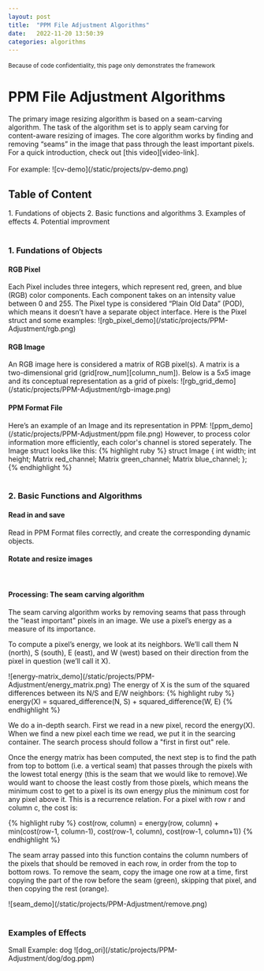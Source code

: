 ```yaml
---
layout: post
title:  "PPM File Adjustment Algorithms"
date:   2022-11-20 13:50:39
categories: algorithms
---
```

<small>Because of code confidentiality, this page only demonstrates the framework</small>
<br>
<h1>PPM File Adjustment Algorithms</h1>
The primary image resizing algorithm is based on a seam-carving algorithm. The task of the algorithm set is to apply seam carving for content-aware resizing of images. The core algorithm works by finding and removing “seams” in the image that pass through the least important pixels. For a quick introduction, check out [this video][video-link].
<br>
<br>
For example:
![cv-demo](/static/projects/pv-demo.png)
<br>
<h2>Table of Content</h2>
1. Fundations of objects
2. Basic functions and algorithms
3. Examples of effects
4. Potential improvment
<br>
<br>
<h3>1. Fundations of Objects</h3>
<h4>RGB Pixel</h4>
Each Pixel includes three integers, which represent red, green, and blue (RGB) color components. Each component takes on an intensity value between 0 and 255. The Pixel type is considered “Plain Old Data” (POD), which means it doesn’t have a separate object interface. Here is the Pixel struct and some examples:
![rgb_pixel_demo](/static/projects/PPM-Adjustment/rgb.png)
<br>
<h4>RGB Image</h4>
An RGB image here is considered a matrix of RGB pixel(s). A matrix is a two-dimensional grid (grid[row_num][column_num]). Below is a 5x5 image and its conceptual representation as a grid of pixels:
![rgb_grid_demo](/static/projects/PPM-Adjustment/rgb-image.png)
<br>
<h4>PPM Format File</h4>
Here’s an example of an Image and its representation in PPM:
![ppm_demo](/static/projects/PPM-Adjustment/ppm file.png)
However, to process color information more efficiently, each color's channel is stored seperately.
The Image struct looks like this:
{% highlight ruby %}
struct Image {
  int width;
  int height;
  Matrix red_channel;
  Matrix green_channel;
  Matrix blue_channel;
};
{% endhighlight %}
<br>
<br>
<h3>2. Basic Functions and Algorithms</h3>
<h4>Read in and save</h4>
Read in PPM Format files correctly, and create the corresponding dynamic objects.
<br>
<h4>Rotate and resize images</h4>
<br>
<h4>Processing: The seam carving algorithm</h4>
<p>The seam carving algorithm works by removing seams that pass through the "least important" pixels in an image. We use a pixel’s energy as a measure of its importance.</p>
<p>To compute a pixel’s energy, we look at its neighbors. We’ll call them N (north), S (south), E (east), and W (west) based on their direction from the pixel in question (we’ll call it X).</p>
![energy-matrix_demo](/static/projects/PPM-Adjustment/energy_matrix.png)
The energy of X is the sum of the squared differences between its N/S and E/W neighbors:
{% highlight ruby %}
energy(X) = squared_difference(N, S) + squared_difference(W, E)
{% endhighlight %}
<p> We do a in-depth search. First we read in a new pixel, record the energy(X). When we find a new pixel each time we read, we put it in the searcing container. The search process should follow a "first in first out" rele.</p>
<p>Once the energy matrix has been computed, the next step is to find the path from top to bottom (i.e. a vertical seam) that passes through the pixels with the lowest total energy (this is the seam that we would like to remove).We would want to choose the least costly from those pixels, which means the minimum cost to get to a pixel is its own energy plus the minimum cost for any pixel above it. This is a recurrence relation. For a pixel with row r and column c, the cost is:</p>
{% highlight ruby %}
cost(row, column) = energy(row, column) + min(cost(row-1, column-1),
                                cost(row-1, column),
                                cost(row-1, column+1))
{% endhighlight %}
<p> The seam array passed into this function contains the column numbers of the pixels that should be removed in each row, in order from the top to bottom rows. To remove the seam, copy the image one row at a time, first copying the part of the row before the seam (green), skipping that pixel, and then copying the rest (orange).</p>
![seam_demo](/static/projects/PPM-Adjustment/remove.png)
<br>
<br>
<h3>Examples of Effects</h3>
Small Example: dog
![dog_ori](/static/projects/PPM-Adjustment/dog/dog.ppm)







[video-link]:  https://www.youtube.com/watch?v=6NcIJXTlugc
